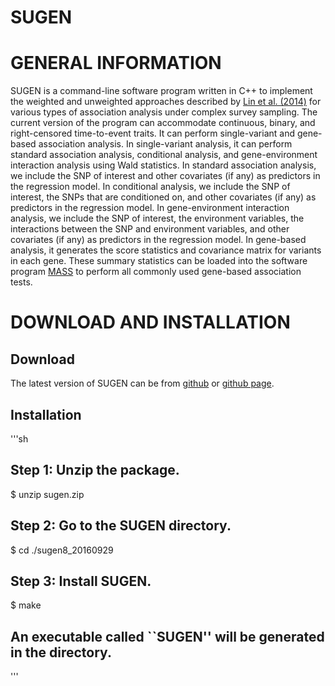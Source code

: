 # SUGEN

# GENERAL INFORMATION
SUGEN is a command-line software program written in C++ to implement the weighted and unweighted approaches described by [Lin et al. (2014)](http://www.cell.com/ajhg/abstract/S0002-9297(14)00471-6) for various types of association analysis under complex survey sampling. The current version of the program can accommodate continuous, binary, and right-censored time-to-event traits. It can perform single-variant and gene-based association analysis. In single-variant analysis, it can perform standard association analysis, conditional analysis, and gene-environment interaction analysis using Wald statistics. In standard association analysis, we include the SNP of interest and other covariates (if any) as predictors in the regression model. In conditional analysis, we include the SNP of interest, the SNPs that are conditioned on, and other covariates (if any) as predictors in the regression model. In gene-environment interaction analysis, we include the SNP of interest, the environment variables, the interactions between the SNP and environment variables, and other covariates (if any) as predictors in the regression model. In gene-based analysis, it generates the score statistics and covariance
matrix for variants in each gene. These summary statistics can be loaded into the software program [MASS](http://dlin.web.unc.edu/software/mass/) to perform all commonly used gene-based association tests.

# DOWNLOAD AND INSTALLATION
## Download
The latest version of SUGEN can be from [github](https://github.com/dragontaoran/SUGEN/archive/master.zip) or [github page](https://github.com/dragontaoran/SUGEN).

## Installation

'''sh
  ## Step 1: Unzip the package.
  $ unzip sugen.zip

  ## Step 2: Go to the SUGEN directory.
  $ cd ./sugen8_20160929

  ## Step 3: Install SUGEN.
  $ make

  ## An executable called ``SUGEN'' will be generated in the directory.
'''
